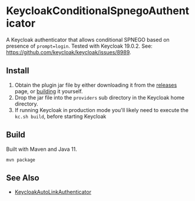 # KeycloakConditionalSpnegoAuthenticator
A Keycloak authenticator that allows conditional SPNEGO based on presence of `prompt=login`.  Tested with Keycloak 19.0.2.  See: https://github.com/keycloak/keycloak/issues/8989.

## Install
1. Obtain the plugin jar file by either downloading it from the [releases](https://github.com/slominskir/KeycloakConditionalSpnegoAuthenticator/releases) page, or [building](https://github.com/slominskir/KeycloakConditionalSpnegoAuthenticator#build) it yourself.
2. Drop the jar file into the `providers` sub directory in the Keycloak home directory.
3. If running Keycloak in production mode you'll likely need to execute the `kc.sh build`, before starting Keycloak

## Build
Built with Maven and Java 11.

```
mvn package
```


## See Also
- [KeycloakAutoLinkAuthenticator](https://github.com/slominskir/KeycloakAutoLinkAuthenticator)
